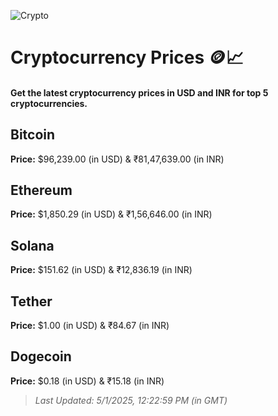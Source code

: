 
![Crypto](https://www.techguide.com.au/wp-content/uploads/2020/11/crypto3.jpeg)

# Cryptocurrency Prices 🪙📈

#### Get the latest cryptocurrency prices in USD and INR for top 5 cryptocurrencies.

## Bitcoin

**Price:** $96,239.00 (in USD) & ₹81,47,639.00 (in INR)

## Ethereum

**Price:** $1,850.29 (in USD) & ₹1,56,646.00 (in INR)

## Solana

**Price:** $151.62 (in USD) & ₹12,836.19 (in INR)

## Tether

**Price:** $1.00 (in USD) & ₹84.67 (in INR)

## Dogecoin

**Price:** $0.18 (in USD) & ₹15.18 (in INR)

> _Last Updated: 5/1/2025, 12:22:59 PM (in GMT)_
